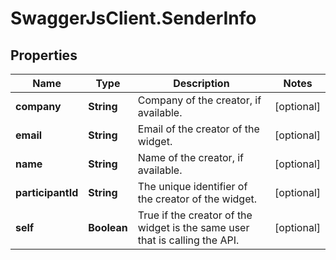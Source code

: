 # SwaggerJsClient.SenderInfo

## Properties
Name | Type | Description | Notes
------------ | ------------- | ------------- | -------------
**company** | **String** | Company of the creator, if available. | [optional] 
**email** | **String** | Email of the creator of the widget. | [optional] 
**name** | **String** | Name of the creator, if available. | [optional] 
**participantId** | **String** |  The unique identifier of the creator of the widget. | [optional] 
**self** | **Boolean** | True if the creator of the widget is the same user that is calling the API. | [optional] 


